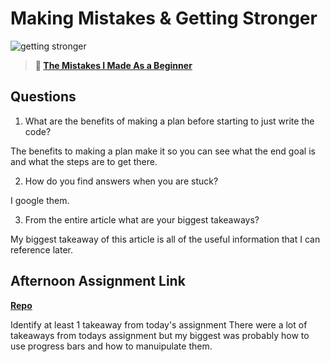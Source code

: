# Making Mistakes & Getting Stronger

![getting stronger](https://bcw.blob.core.windows.net/public/img/lesson-images/js-bootcamp-logo.jpg)

> **📖 [The Mistakes I Made As a Beginner](https://codeworksacademy.com/fs-student-guide/resources/wk2/06-Coding-Mistakes)**

## Questions

1. What are the benefits of making a plan before starting to just write the code?

The benefits to making a plan make it so you can see what the end goal is and what the steps are to get there.

2. How do you find answers when you are stuck?

I google them.

3. From the entire article what are your biggest takeaways?

My biggest takeaway of this article is all of the useful information that I can reference later.

## Afternoon Assignment Link

**[Repo](https://github.com/GageLasher/boss-fight)**

Identify at least 1 takeaway from today's assignment
There were a lot of takeaways from todays assignment but my biggest was probably how to use progress bars and how to manuipulate them.
